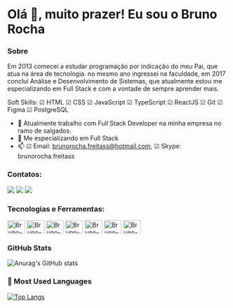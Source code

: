 # Olá 👋, muito prazer! Eu sou o Bruno Rocha 

### Sobre
Em 2013 comecei a estudar programação por indicação do meu Pai, que atua na área de tecnologia. no mesmo ano ingressei na faculdade, em 2017 concluí Análise e Desenvolvimento de Sistemas, que atualmente estou me especializando em Full Stack e com a vontade de sempre aprender mais.

Soft Skills: ☑ HTML ☑ CSS ☑ JavaScript ☑ TypeScript ☑ ReactJS ☑ Git ☑ Figma ☑ PostgreSQL

- 🔭 Atualmente trabalho com Full Stack Developer na minha empresa no ramo de salgados.
- 🌱 Me especializando em Full Stack
- 📫 ☑ Email: brunorocha.freitass@hotmail.com, ☑ Skype: brunorocha.freitass 

### Contatos:
<a href="https://www.linkedin.com/in/bruno-rocha-545b7a266/" target="_blank"><img src="https://img.shields.io/badge/LinkedIn-0077B5?style=for-the-badge&logo=linkedin&logoColor=white" target="_blank"></a>
<a href="brunorocha.freitass@hotmail.com" target="_blank"><img src="https://img.shields.io/badge/Microsoft_Outlook-0078D4?style=for-the-badge&logo=microsoft-outlook&logoColor=white" target="_blank"></a>
<a href="https://twitter.com/brunorochadev" target="_blank"><img src="https://img.shields.io/badge/Twitter-1DA1F2?style=for-the-badge&logo=twitter&logoColor=white" target="_blank"></a>

### Tecnologias e Ferramentas:
<div>
<img align="center" alt="Bruno-Js" width="40" height="30" src="https://cdn.jsdelivr.net/gh/devicons/devicon/icons/html5/html5-original.svg" /> 
<img align="center" alt="Bruno-Js" width="40" height="30" src="https://cdn.jsdelivr.net/gh/devicons/devicon/icons/css3/css3-original.svg" />          
<img align="center" alt="Bruno-Js" width="40" height="30" src="https://cdn.jsdelivr.net/gh/devicons/devicon/icons/javascript/javascript-original.svg" />
<img align="center" alt="Bruno-Js" width="40" height="30" src="https://cdn.jsdelivr.net/gh/devicons/devicon/icons/typescript/typescript-original.svg" />
<img align="center" alt="Bruno-Js" width="40" height="30" src="https://cdn.jsdelivr.net/gh/devicons/devicon/icons/react/react-original.svg" />
<img align="center" alt="Bruno-Js" width="40" height="30" src="https://cdn.jsdelivr.net/gh/devicons/devicon/icons/figma/figma-original.svg" />          
<img align="center" alt="Bruno-Js" width="40" height="30" src="https://cdn.jsdelivr.net/gh/devicons/devicon/icons/git/git-original.svg" />          
</div>

### GitHub Stats
![Anurag's GitHub stats](https://github-readme-stats.vercel.app/api?username=brunorocha-dev&show_icons=true&theme=dark)
### 🏴 Most Used Languages
[![Top Langs](https://github-readme-stats.vercel.app/api/top-langs/?username=brunorocha-dev&hide_progress=true&theme=dark)](https://github.com/brunorocha-dev/github-readme-stats)
